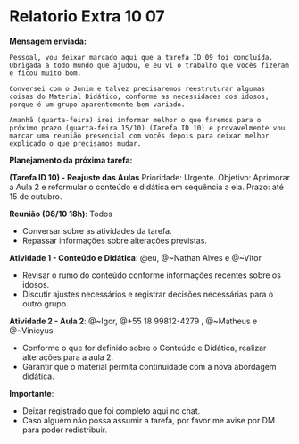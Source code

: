 # Relatorio Extra 10 07

**Mensagem enviada:**

```msg
Pessoal, vou deixar marcado aqui que a tarefa ID 09 foi concluída. Obrigada a todo mundo que ajudou, e eu vi o trabalho que vocês fizeram e ficou muito bom.

Conversei com o Junim e talvez precisaremos reestruturar algumas coisas do Material Didático, conforme as necessidades dos idosos, porque é um grupo aparentemente bem variado.

Amanhã (quarta-feira) irei informar melhor o que faremos para o próximo prazo (quarta-feira 15/10) (Tarefa ID 10) e provavelmente vou marcar uma reunião presencial com vocês depois para deixar melhor explicado o que precisamos mudar.
```

**Planejamento da próxima tarefa:**

**(Tarefa ID 10) - Reajuste das Aulas**
Prioridade: Urgente.
Objetivo: Aprimorar a Aula 2 e reformular o conteúdo e didática em sequência a ela.
Prazo: até 15 de outubro.

**Reunião (08/10 18h)**: Todos
- Conversar sobre as atividades da tarefa.
- Repassar informações sobre alterações previstas.

**Atividade 1 - Conteúdo e Didática**: @eu, @~Nathan Alves e @~Vitor
- Revisar o rumo do conteúdo conforme informações recentes sobre os idosos.
- Discutir ajustes necessários e registrar decisões necessárias para o outro grupo. 

**Atividade 2 - Aula 2**: @~Igor, @+55 18 99812-4279 , @~Matheus e @~Vinicyus
- Conforme o que for definido sobre o Conteúdo e Didática, realizar alterações para a aula 2.
- Garantir que o material permita continuidade com a nova abordagem didática.

**Importante**:
- Deixar registrado que foi completo aqui no chat.
- Caso alguém não possa assumir a tarefa, por favor me avise por DM para poder redistribuir.